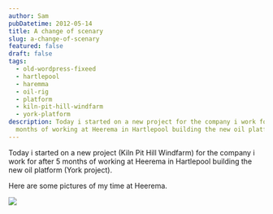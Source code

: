 ```yaml
---
author: Sam
pubDatetime: 2012-05-14
title: A change of scenary
slug: a-change-of-scenary
featured: false
draft: false
tags:
  - old-wordpress-fixeed
  - hartlepool
  - haremma
  - oil-rig
  - platform
  - kiln-pit-hill-windfarm
  - york-platform
description: Today i started on a new project for the company i work for after 5
  months of working at Heerema in Hartlepool building the new oil platform
---
```

Today i started on a new project (Kiln Pit Hill Windfarm) for the company i work for after 5 months of working at Heerema in Hartlepool building the new oil platform (York project).

Here are some pictures of my time at Heerema.

![](/assets/2012/2012-05-14-new-job-Hartlepool-20120508-00481.jpg)